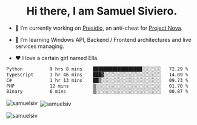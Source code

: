 <h1 align="center">Hi there, I am Samuel Siviero.</h1>

- 🔭 I’m currently working on [Presidio](https://presidio.ac), an anti-cheat for [Project Nova](https://discord.gg/novafn).

- 🌱 I’m learning Windows API, Backend / Frontend architectures and live services managing.

- ❤️ I love a certain girl named Ella.

<!--START_SECTION:waka-->

```txt
Python          9 hrs 8 mins    ██████████████████░░░░░░░   72.29 %
TypeScript      1 hr 46 mins    ███▓░░░░░░░░░░░░░░░░░░░░░   14.09 %
C#              1 hr 13 mins    ██▒░░░░░░░░░░░░░░░░░░░░░░   09.73 %
PHP             12 mins         ▒░░░░░░░░░░░░░░░░░░░░░░░░   01.70 %
Binary          6 mins          ▒░░░░░░░░░░░░░░░░░░░░░░░░   00.87 %
```

<!--END_SECTION:waka-->

<p><img align="left" src="https://github-readme-stats.vercel.app/api/top-langs?username=samuelsiv&show_icons=true&locale=en&layout=compact&theme=radical" alt="samuelsiv" /></p>

<p>&nbsp;<img align="center" src="https://github-readme-stats.vercel.app/api?username=samuelsiv&show_icons=true&locale=en&theme=radical" alt="samuelsiv" /></p>
<p align="left"> <img src="https://komarev.com/ghpvc/?username=samuelsiv&label=Profile%20views&color=0e75b6&style=flat" alt="samuelsiv" /> </p>
